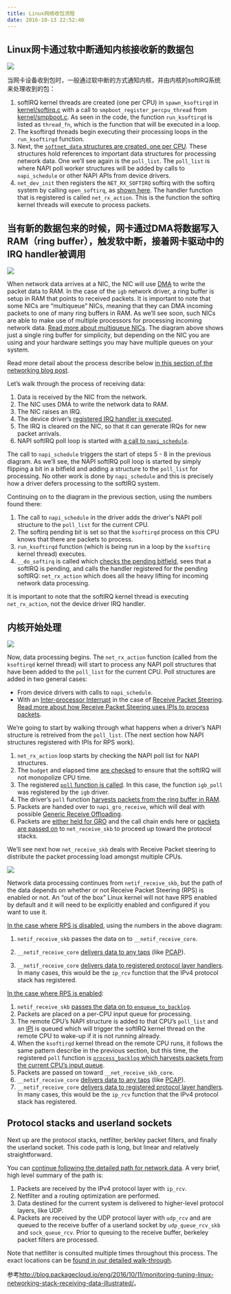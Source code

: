 ```yaml
---
title: Linux网络收包流程
date: 2016-10-13 22:52:40
---
```


## Linux网卡通过软中断通知内核接收新的数据包

![](/images/14763704239598.jpg)

当网卡设备收到包时，一般通过软中断的方式通知内核，并由内核的softIRQ系统来处理收到的包：

1.  softIRQ kernel threads are created (one per CPU) in `spawn_ksoftirqd` in [kernel/softirq.c](https://github.com/torvalds/linux/blob/v3.13/kernel/softirq.c#L743-L758) with a call to `smpboot_register_percpu_thread` from [kernel/smpboot.c](https://github.com/torvalds/linux/blob/v3.13/kernel/smpboot.c#L94-L163). As seen in the code, the function `run_ksoftirqd` is listed as `thread_fn`, which is the function that will be executed in a loop.
2.  The ksoftirqd threads begin executing their processing loops in the `run_ksoftirqd` function.
3.  Next, the [`softnet_data` structures are created, one per CPU](http://blog.packagecloud.io/eng/2016/06/22/monitoring-tuning-linux-networking-stack-receiving-data/#initialization-of-network-device-subsystem). These structures hold references to important data structures for processing network data. One we’ll see again is the `poll_list`. The `poll_list` is where NAPI poll worker structures will be added by calls to `napi_schedule` or other NAPI APIs from device drivers.
4.  `net_dev_init` then registers the `NET_RX_SOFTIRQ` softirq with the softirq system by calling `open_softirq`, as [shown here](http://blog.packagecloud.io/eng/2016/06/22/monitoring-tuning-linux-networking-stack-receiving-data/#initialization-of-softirq-handlers). The handler function that is registered is called `net_rx_action`. This is the function the softirq kernel threads will execute to process packets.

## 当有新的数据包来的时候，网卡通过DMA将数据写入RAM（ring buffer），触发软中断，接着网卡驱动中的IRQ handler被调用

![](/images/14763705604226.jpg)

When network data arrives at a NIC, the NIC will use [DMA](https://en.wikipedia.org/wiki/Direct_memory_access) to write the packet data to RAM. In the case of the `igb` network driver, a ring buffer is setup in RAM that points to received packets. It is important to note that some NICs are “multiqueue” NICs, meaning that they can DMA incoming packets to one of many ring buffers in RAM. As we’ll see soon, such NICs are able to make use of multiple processors for processing incoming network data. [Read more about multiqueue NICs](http://blog.packagecloud.io/eng/2016/06/22/monitoring-tuning-linux-networking-stack-receiving-data/#preparing-to-receive-data-from-the-network). The diagram above shows just a single ring buffer for simplicity, but depending on the NIC you are using and your hardware settings you may have multiple queues on your system.

Read more detail about the process describe below [in this section of the networking blog post](http://blog.packagecloud.io/eng/2016/06/22/monitoring-tuning-linux-networking-stack-receiving-data/#data-arrives).

Let’s walk through the process of receiving data:

1.  Data is received by the NIC from the network.
2.  The NIC uses DMA to write the network data to RAM.
3.  The NIC raises an IRQ.
4.  The device driver’s [registered IRQ handler is executed](http://blog.packagecloud.io/eng/2016/06/22/monitoring-tuning-linux-networking-stack-receiving-data/#interrupt-handler).
5.  The IRQ is cleared on the NIC, so that it can generate IRQs for new packet arrivals.
6.  NAPI softIRQ poll loop is started with [a call to `napi_schedule`](http://blog.packagecloud.io/eng/2016/06/22/monitoring-tuning-linux-networking-stack-receiving-data/#napi-and-napischedule).

The call to `napi_schedule` triggers the start of steps 5 - 8 in the previous diagram. As we’ll see, the NAPI softIRQ poll loop is started by simply flipping a bit in a bitfield and adding a structure to the `poll_list` for processing. No other work is done by `napi_schedule` and this is precisely how a driver defers processing to the softIRQ system.

Continuing on to the diagram in the previous section, using the numbers found there:

1.  The call to `napi_schedule` in the driver adds the driver's NAPI poll structure to the `poll_list` for the current CPU.
2.  The softirq pending bit is set so that the `ksoftirqd` process on this CPU knows that there are packets to process.
3.  `run_ksoftirqd` function (which is being run in a loop by the `ksoftirq` kernel thread) executes.
4.  `__do_softirq` is called which [checks the pending bitfield](http://blog.packagecloud.io/eng/2016/06/22/monitoring-tuning-linux-networking-stack-receiving-data/#dosoftirq), sees that a softIRQ is pending, and calls the handler registered for the pending softIRQ: `net_rx_action` which does all the heavy lifting for incoming network data processing.

It is important to note that the softIRQ kernel thread is executing `net_rx_action`, not the device driver IRQ handler.

## 内核开始处理

![](/images/14763708705711.jpg)

Now, data processing begins. The `net_rx_action` function (called from the `ksoftirqd` kernel thread) will start to process any NAPI poll structures that have been added to the `poll_list` for the current CPU. Poll structures are added in two general cases:

* From device drivers with calls to `napi_schedule`.
* With an [Inter-processor Interrupt](https://en.wikipedia.org/wiki/Inter-processor_interrupt) in the case of [Receive Packet Steering](http://blog.packagecloud.io/eng/2016/06/22/monitoring-tuning-linux-networking-stack-receiving-data/#receive-packet-steering-rps). [Read more about how Receive Packet Steering uses IPIs to process packets](http://blog.packagecloud.io/eng/2016/06/22/monitoring-tuning-linux-networking-stack-receiving-data/#enqueuetobacklog).

We’re going to start by walking through what happens when a driver’s NAPI structure is retreived from the `poll_list`. (The next section how NAPI structures registered with IPIs for RPS work).

1.  `net_rx_action` loop starts by checking the NAPI poll list for NAPI structures.
2.  The `budget` and elapsed time [are checked](https://github.com/torvalds/linux/blob/v3.13/net/core/dev.c#L4300-L4309) to ensure that the softIRQ will not monopolize CPU time.
3.  The registered [`poll` function is called](http://blog.packagecloud.io/eng/2016/06/22/monitoring-tuning-linux-networking-stack-receiving-data/#napi-poll-function-and-weight). In this case, the function `igb_poll` was registered by the `igb` driver.
4.  The driver’s `poll` function [harvests packets from the ring buffer in RAM](http://blog.packagecloud.io/eng/2016/06/22/monitoring-tuning-linux-networking-stack-receiving-data/#napi-poll).
5.  Packets are handed over to `napi_gro_receive`, which will deal with possible [Generic Receive Offloading](http://blog.packagecloud.io/eng/2016/06/22/monitoring-tuning-linux-networking-stack-receiving-data/#generic-receive-offloading-gro).
6.  Packets are [either held for GRO](http://blog.packagecloud.io/eng/2016/06/22/monitoring-tuning-linux-networking-stack-receiving-data/#napigroreceive) and the call chain ends here or [packets are passed on](http://blog.packagecloud.io/eng/2016/06/22/monitoring-tuning-linux-networking-stack-receiving-data/#napiskbfinish) to `net_receive_skb` to proceed up toward the protocol stacks.

We’ll see next how `net_receive_skb` deals with Receive Packet steering to distribute the packet processing load amongst multiple CPUs.

![](/images/14763709661380.jpg)

Network data processing continues from `netif_receive_skb`, but the path of the data depends on whether or not Receive Packet Steering (RPS) is enabled or not. An “out of the box” Linux kernel will not have RPS enabled by default and it will need to be explicitly enabled and configured if you want to use it.

[In the case where RPS is disabled](http://blog.packagecloud.io/eng/2016/06/22/monitoring-tuning-linux-networking-stack-receiving-data/#without-rps-default-setting), using the numbers in the above diagram:

1.  `netif_receive_skb` passes the data on to `__netif_receive_core`.

6.  `__netif_receive_core` [delivers data to any taps](http://blog.packagecloud.io/eng/2016/06/22/monitoring-tuning-linux-networking-stack-receiving-data/#packet-tap-delivery) (like [PCAP](http://www.tcpdump.org/manpages/pcap.3pcap.html)).
7.  `__netif_receive_core` [delivers data to registered protocol layer handlers](http://blog.packagecloud.io/eng/2016/06/22/monitoring-tuning-linux-networking-stack-receiving-data/#protocol-layer-delivery). In many cases, this would be the `ip_rcv` function that the IPv4 protocol stack has registered.

[In the case where RPS is enabled](http://blog.packagecloud.io/eng/2016/06/22/monitoring-tuning-linux-networking-stack-receiving-data/#with-rps-enabled):

1.  `netif_receive_skb` [passes the data on to `enqueue_to_backlog`](http://blog.packagecloud.io/eng/2016/06/22/monitoring-tuning-linux-networking-stack-receiving-data/#enqueuetobacklog).
2.  Packets are placed on a per-CPU input queue for processing.
3.  The remote CPU’s NAPI structure is added to that CPU’s `poll_list` and an [IPI](http://blog.packagecloud.io/eng/2016/06/22/monitoring-tuning-linux-networking-stack-receiving-data/#enqueuetobacklog) is queued which will trigger the softIRQ kernel thread on the remote CPU to wake-up if it is not running already.
4.  When the `ksoftirqd` kernel thread on the remote CPU runs, it follows the same pattern describe in the previous section, but this time, the registered `poll` function is [`process_backlog` which harvests packets from the current CPU’s input queue](http://blog.packagecloud.io/eng/2016/06/22/monitoring-tuning-linux-networking-stack-receiving-data/#processbacklog).
5.  Packets are passed on toward `__net_receive_skb_core`.
6.  `__netif_receive_core` [delivers data to any taps](http://blog.packagecloud.io/eng/2016/06/22/monitoring-tuning-linux-networking-stack-receiving-data/#packet-tap-delivery) (like [PCAP](http://www.tcpdump.org/manpages/pcap.3pcap.html)).
7.  `__netif_receive_core` [delivers data to registered protocol layer handlers](http://blog.packagecloud.io/eng/2016/06/22/monitoring-tuning-linux-networking-stack-receiving-data/#protocol-layer-delivery). In many cases, this would be the `ip_rcv` function that the IPv4 protocol stack has registered.

## Protocol stacks and userland sockets

Next up are the protocol stacks, netfilter, berkley packet filters, and finally the userland socket. This code path is long, but linear and relatively straightforward.

You can [continue following the detailed path for network data](http://blog.packagecloud.io/eng/2016/06/22/monitoring-tuning-linux-networking-stack-receiving-data/#protocol-layer-registration). A very brief, high level summary of the path is:

1.  Packets are received by the IPv4 protocol layer with `ip_rcv`.
2.  Netfilter and a routing optimization are performed.
3.  Data destined for the current system is delivered to higher-level protocol layers, like UDP.
4.  Packets are received by the UDP protocol layer with `udp_rcv` and are queued to the receive buffer of a userland socket by `udp_queue_rcv_skb` and `sock_queue_rcv`. Prior to queuing to the receive buffer, berkeley packet filters are processed.

Note that netfilter is consulted multiple times throughout this process. The exact locations can be [found in our detailed walk-through](http://blog.packagecloud.io/eng/2016/06/22/monitoring-tuning-linux-networking-stack-receiving-data/#protocol-layer-registration).

参考<http://blog.packagecloud.io/eng/2016/10/11/monitoring-tuning-linux-networking-stack-receiving-data-illustrated/>。
